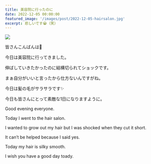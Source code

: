 ```yaml
---
title: 美容院に行ったのに
date: 2022-12-05 00:00:00
featured_image: '/images/post/2022-12-05-hairsalon.jpg'
excerpt: 悲しいです😭（笑）
---
```


![](https://yutarochan.github.io/yurumina/images/post/2022-12-05-hairsalon.jpg)

皆さんこんばんは🌙

今日は美容院に行ってきました。

伸ばしていきたかったのに結構切られてショックです。

まぁ自分がいいと言ったから仕方ないんですがね。

今日は髪の毛がサラサラです✨

今日も皆さんにとって素敵な1日になりますように。


Good evening everyone.

Today I went to the hair salon.

I wanted to grow out my hair but I was shocked when they cut it short.

It can’t be helped because I said yes.

Today my hair is silky smooth.

I wish you have a good day toady. 
